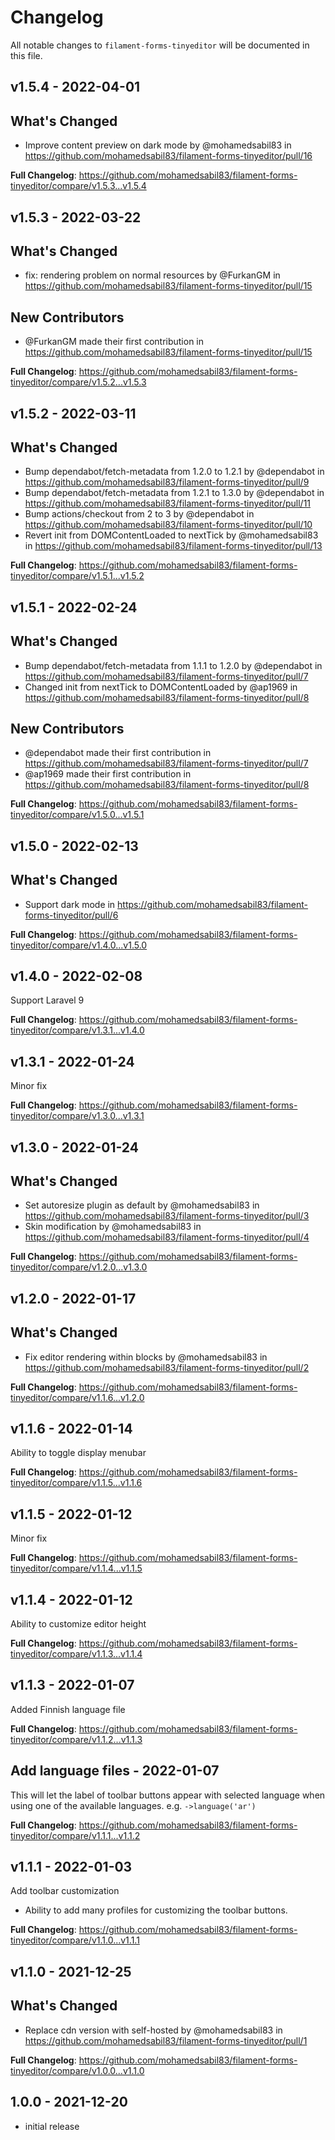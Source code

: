 # Changelog

All notable changes to `filament-forms-tinyeditor` will be documented in this file.

## v1.5.4 - 2022-04-01

## What's Changed

- Improve content preview on dark mode by @mohamedsabil83 in https://github.com/mohamedsabil83/filament-forms-tinyeditor/pull/16

**Full Changelog**: https://github.com/mohamedsabil83/filament-forms-tinyeditor/compare/v1.5.3...v1.5.4

## v1.5.3 - 2022-03-22

## What's Changed

- fix: rendering problem on normal resources by @FurkanGM in https://github.com/mohamedsabil83/filament-forms-tinyeditor/pull/15

## New Contributors

- @FurkanGM made their first contribution in https://github.com/mohamedsabil83/filament-forms-tinyeditor/pull/15

**Full Changelog**: https://github.com/mohamedsabil83/filament-forms-tinyeditor/compare/v1.5.2...v1.5.3

## v1.5.2 - 2022-03-11

## What's Changed

- Bump dependabot/fetch-metadata from 1.2.0 to 1.2.1 by @dependabot in https://github.com/mohamedsabil83/filament-forms-tinyeditor/pull/9
- Bump dependabot/fetch-metadata from 1.2.1 to 1.3.0 by @dependabot in https://github.com/mohamedsabil83/filament-forms-tinyeditor/pull/11
- Bump actions/checkout from 2 to 3 by @dependabot in https://github.com/mohamedsabil83/filament-forms-tinyeditor/pull/10
- Revert init from DOMContentLoaded to nextTick by @mohamedsabil83 in https://github.com/mohamedsabil83/filament-forms-tinyeditor/pull/13

**Full Changelog**: https://github.com/mohamedsabil83/filament-forms-tinyeditor/compare/v1.5.1...v1.5.2

## v1.5.1 - 2022-02-24

## What's Changed

- Bump dependabot/fetch-metadata from 1.1.1 to 1.2.0 by @dependabot in https://github.com/mohamedsabil83/filament-forms-tinyeditor/pull/7
- Changed init from nextTick to DOMContentLoaded by @ap1969 in https://github.com/mohamedsabil83/filament-forms-tinyeditor/pull/8

## New Contributors

- @dependabot made their first contribution in https://github.com/mohamedsabil83/filament-forms-tinyeditor/pull/7
- @ap1969 made their first contribution in https://github.com/mohamedsabil83/filament-forms-tinyeditor/pull/8

**Full Changelog**: https://github.com/mohamedsabil83/filament-forms-tinyeditor/compare/v1.5.0...v1.5.1

## v1.5.0 - 2022-02-13

## What's Changed

- Support dark mode in https://github.com/mohamedsabil83/filament-forms-tinyeditor/pull/6

**Full Changelog**: https://github.com/mohamedsabil83/filament-forms-tinyeditor/compare/v1.4.0...v1.5.0

## v1.4.0 - 2022-02-08

Support Laravel 9

**Full Changelog**: https://github.com/mohamedsabil83/filament-forms-tinyeditor/compare/v1.3.1...v1.4.0

## v1.3.1 - 2022-01-24

Minor fix

**Full Changelog**: https://github.com/mohamedsabil83/filament-forms-tinyeditor/compare/v1.3.0...v1.3.1

## v1.3.0 - 2022-01-24

## What's Changed

- Set autoresize plugin as default by @mohamedsabil83 in https://github.com/mohamedsabil83/filament-forms-tinyeditor/pull/3
- Skin modification by @mohamedsabil83 in https://github.com/mohamedsabil83/filament-forms-tinyeditor/pull/4

**Full Changelog**: https://github.com/mohamedsabil83/filament-forms-tinyeditor/compare/v1.2.0...v1.3.0

## v1.2.0 - 2022-01-17

## What's Changed

- Fix editor rendering within blocks by @mohamedsabil83 in https://github.com/mohamedsabil83/filament-forms-tinyeditor/pull/2

**Full Changelog**: https://github.com/mohamedsabil83/filament-forms-tinyeditor/compare/v1.1.6...v1.2.0

## v1.1.6 - 2022-01-14

Ability to toggle display menubar

**Full Changelog**: https://github.com/mohamedsabil83/filament-forms-tinyeditor/compare/v1.1.5...v1.1.6

## v1.1.5 - 2022-01-12

Minor fix

**Full Changelog**: https://github.com/mohamedsabil83/filament-forms-tinyeditor/compare/v1.1.4...v1.1.5

## v1.1.4 - 2022-01-12

Ability to customize editor height

**Full Changelog**: https://github.com/mohamedsabil83/filament-forms-tinyeditor/compare/v1.1.3...v1.1.4

## v1.1.3 - 2022-01-07

Added Finnish language file

**Full Changelog**: https://github.com/mohamedsabil83/filament-forms-tinyeditor/compare/v1.1.2...v1.1.3

## Add language files - 2022-01-07

This will let the label of toolbar buttons appear with selected language when using one of the available languages. e.g. `->language('ar')`

**Full Changelog**: https://github.com/mohamedsabil83/filament-forms-tinyeditor/compare/v1.1.1...v1.1.2

## v1.1.1 - 2022-01-03

Add toolbar customization

- Ability to add many profiles for customizing the toolbar buttons.

**Full Changelog**: https://github.com/mohamedsabil83/filament-forms-tinyeditor/compare/v1.1.0...v1.1.1

## v1.1.0 - 2021-12-25

## What's Changed

- Replace cdn version with self-hosted by @mohamedsabil83 in https://github.com/mohamedsabil83/filament-forms-tinyeditor/pull/1

**Full Changelog**: https://github.com/mohamedsabil83/filament-forms-tinyeditor/compare/v1.0.0...v1.1.0

## 1.0.0 - 2021-12-20

- initial release
